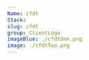```yaml
---
Name: cfdt
Stack:
slug: cfdt
group: ClientLogo
imageBlue: ./cfdtOne.png
image: ./cfdtTwo.png
---
```

